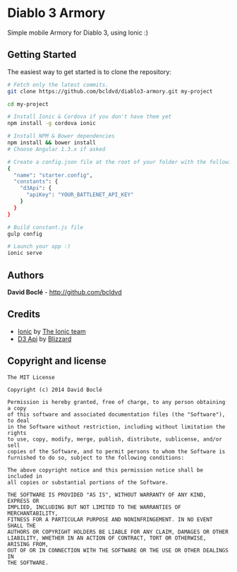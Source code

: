 Diablo 3 Armory
=====================

Simple mobile Armory for Diablo 3, using Ionic :)

## Getting Started


The easiest way to get started is to clone the repository:

```bash
# Fetch only the latest commits.
git clone https://github.com/bcldvd/diablo3-armory.git my-project

cd my-project

# Install Ionic & Cordova if you don't have them yet
npm install -g cordova ionic

# Install NPM & Bower dependencies
npm install && bower install
# Choose Angular 1.3.x if asked

# Create a config.json file at the root of your folder with the following :
{
  "name": "starter.config",
  "constants": {
    "d3Api": {
      "apiKey": "YOUR_BATTLENET_API_KEY"
    }
  }
}

# Build constant.js file
gulp config

# Launch your app :)
ionic serve
```


## Authors

**David Boclé** - http://github.com/bcldvd


## Credits

- [Ionic](https://github.com/driftyco/ionic) by [The Ionic team](https://github.com/driftyco)
- [D3 Api](https://dev.battle.net/) by [Blizzard](https://github.com/Blizzard)


## Copyright and license

    The MIT License

    Copyright (c) 2014 David Boclé

    Permission is hereby granted, free of charge, to any person obtaining a copy
    of this software and associated documentation files (the "Software"), to deal
    in the Software without restriction, including without limitation the rights
    to use, copy, modify, merge, publish, distribute, sublicense, and/or sell
    copies of the Software, and to permit persons to whom the Software is
    furnished to do so, subject to the following conditions:

    The above copyright notice and this permission notice shall be included in
    all copies or substantial portions of the Software.

    THE SOFTWARE IS PROVIDED "AS IS", WITHOUT WARRANTY OF ANY KIND, EXPRESS OR
    IMPLIED, INCLUDING BUT NOT LIMITED TO THE WARRANTIES OF MERCHANTABILITY,
    FITNESS FOR A PARTICULAR PURPOSE AND NONINFRINGEMENT. IN NO EVENT SHALL THE
    AUTHORS OR COPYRIGHT HOLDERS BE LIABLE FOR ANY CLAIM, DAMAGES OR OTHER
    LIABILITY, WHETHER IN AN ACTION OF CONTRACT, TORT OR OTHERWISE, ARISING FROM,
    OUT OF OR IN CONNECTION WITH THE SOFTWARE OR THE USE OR OTHER DEALINGS IN
    THE SOFTWARE.